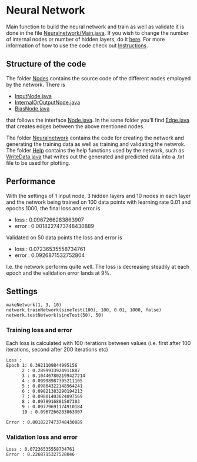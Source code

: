 # Neural Network

Main function to build the neural network and train as well as validate it is done in the file [Neuralnetwork/Main.java](Neuralnetwork/Main.java).
If you wish to change the number of internal nodes or number of hidden layers, do it [here](https://github.com/alintulu/NeuralNetwork/blob/master/src/Neuralnetwork/Main.java#L109). For more information of how to use the code check out
[Instructions](https://github.com/alintulu/NeuralNetwork/blob/master/documentation/Instructions.md).

## Structure of the code

The folder [Nodes](Nodes) contains the source code of the different nodes employed by the network. There is 

  * [InputNode.java](Nodes/InputNode.java)
  * [InternalOrOutputNode.java](Nodes/InternalOrOutputNode.java)
  * [BiasNode.java](Nodes/BiasNode.java) 
  
that follows the interface [Node.java](Nodes/Node.java). In the same folder you'll find [Edge.java](Nodes/Edge.java) that creates edges between the above mentioned nodes.

The folder [Neuralnetwork](Neuralnetwork) contains the code for creating the network and generating the training data as well as training and validating the netwrok. The folder [Help](Help) contains the help functions used by the network, such as [WriteData.java](Help/WriteData.java) that writes out the generated and predicted data into a .txt file to be used for plotting.

## Performance

With the settings of 1 input node, 3 hidden layers and 10 nodes in each layer and the network being trained on 100 data points with learning rate 0.01 and epochs 1000, the final loss and error is 

  * loss : 0.0967266283863907
  * error : 0.0018227473748430889

Validated on 50 data points the loss and error is

  * loss : 0.07236535558734761
  * error : 0.0926871532752804
  
I.e. the network performs quite well. The loss is decreasing steadily at each epoch and the validation error lands at 9%.

## Settings

```
makeNetwork(1, 3, 10)
network.trainNetwork(sineTest(100), 100, 0.01, 1000, false)
network.testNetwork(sineTest(50), 50)
```

### Training loss and error

Each loss is calculated with 100 iterations between values (i.e. first after 100 iterations, second after 200 iterations etc)

```
Loss :
Epoch 1: 0.3921109844995156
      2 : 0.2899933924911887
      3 : 0.104467802199427214
      4 : 0.09998987395211105
      5 : 0.09864322148964241
      6 : 0.09821383290194213
      7 : 0.09801403624897569
      8 : 0.0978916881507303
      9 : 0.09779691174910184
      10 : 0.0967266283863907
      
Error : 0.0018227473748430889
```

### Validation loss and error

```
Loss : 0.07236535558734761
Error : 0.2268715327528046
```
